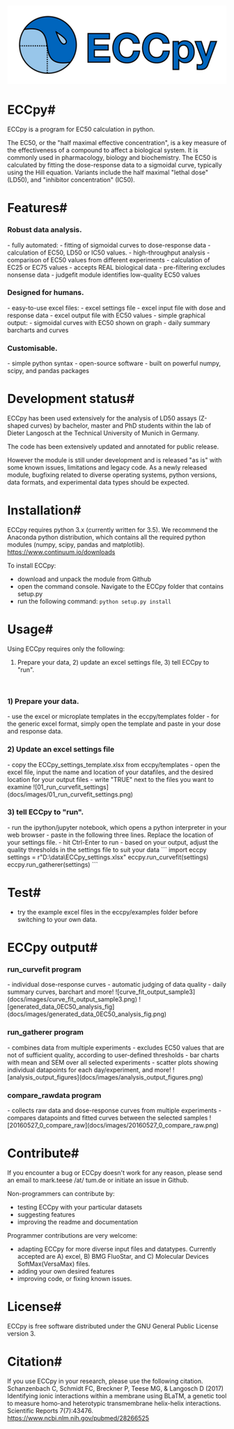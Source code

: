 ![ECCpy logo](docs/logo/ECCpy_logo.png)

# ECCpy#
ECCpy is a program for EC50 calculation in python.

The EC50, or the "half maximal effective concentration", is a key measure of the effectiveness of a compound to affect a biological system. It is commonly used in pharmacology, biology and biochemistry. The EC50 is calculated by fitting the dose-response data to a sigmoidal curve, typically using the Hill equation. Variants include the half maximal "lethal dose" (LD50), and "inhibitor concentration" (IC50). 

# Features#
<h3>Robust data analysis.</h3>
 - fully automated:
  - fitting of sigmoidal curves to dose-response data
  - calculation of EC50, LD50 or IC50 values.
  - high-throughput analysis
  - comparison of EC50 values from different experiments
  - calculation of EC25 or EC75 values
 - accepts REAL biological data
  - pre-filtering excludes nonsense data
  - judgefit module identifies low-quality EC50 values

<h3>Designed for humans.</h3>
 - easy-to-use excel files:
  - excel settings file 
  - excel input file with dose and response data
  - excel output file with EC50 values
 - simple graphical output:
  - sigmoidal curves with EC50 shown on graph
  - daily summary barcharts and curves

<h3>Customisable.</h3>
 - simple python syntax 
 - open-source software
 - built on powerful numpy, scipy, and pandas packages

# Development status#

ECCpy has been used extensively for the analysis of LD50 assays (Z-shaped curves) by bachelor, master and PhD students within the lab of Dieter Langosch at the Technical University of Munich in Germany. 

The code has been extensively updated and annotated for public release. 

However the module is still under development and is released "as is" with some known issues, limitations and legacy code. As a newly released module, bugfixing related to diverse operating systems, python versions, data formats, and experimental data types should be expected. 

# Installation#

ECCpy requires python 3.x (currently written for 3.5). We recommend the Anaconda python distribution, which contains all the required python modules (numpy, scipy, pandas and matplotlib).
https://www.continuum.io/downloads

To install ECCpy:
 - download and unpack the module from Github 
 - open the command console. Navigate to the ECCpy folder that contains setup.py
 - run the following command: 
   `python setup.py install`
 
# Usage#
Using ECCpy requires only the following:
1) Prepare your data, 2) update an excel settings file, 3) tell ECCpy to "run".
<br />
<h3>1) Prepare your data.</h3>
 - use the excel or microplate templates in the eccpy/templates folder
 - for the generic excel format, simply open the template and paste in your dose and response data.

<h3>2) Update an excel settings file</h3>
 - copy the ECCpy_settings_template.xlsx from eccpy/templates
 - open the excel file, input the name and location of your datafiles, and the desired location for your output files
 - write "TRUE" next to the files you want to examine
![01_run_curvefit_settings](docs/images/01_run_curvefit_settings.png)

<h3>3) tell ECCpy to "run".</h3>
 - run the ipython/jupyter notebook, which opens a python interpreter in your web browser
 - paste in the following three lines. Replace the location of your settings file.
 - hit Ctrl-Enter to run
 - based on your output, adjust the quality thresholds in the settings file to suit your data
```
import eccpy
settings = r"D:\data\ECCpy_settings.xlsx"
eccpy.run_curvefit(settings)
eccpy.run_gatherer(settings)
```

# Test#
 - try the example excel files in the eccpy/examples folder before switching to your own data.

# ECCpy output#

<h3>run_curvefit program</h3>
 - individual dose-response curves
 - automatic judging of data quality
 - daily summary curves, barchart and more!
![curve_fit_output_sample3](docs/images/curve_fit_output_sample3.png)
![generated_data_0EC50_analysis_fig](docs/images/generated_data_0EC50_analysis_fig.png)

<h3>run_gatherer program</h3>
 - combines data from multiple experiments
 - excludes EC50 values that are not of sufficient quality, according to user-defined thresholds
 - bar charts with mean and SEM over all selected experiments
 - scatter plots showing individual datapoints for each day/experiment, and more!
![analysis_output_figures](docs/images/analysis_output_figures.png)

<h3>compare_rawdata program</h3>
 - collects raw data and dose-response curves from multiple experiments
 - compares datapoints and fitted curves between the selected samples
![20160527_0_compare_raw](docs/images/20160527_0_compare_raw.png)

# Contribute#
If you encounter a bug or ECCpy doesn't work for any reason, please send an email to mark.teese /at/ tum.de or initiate an issue in Github.

Non-programmers can contribute by:
 - testing ECCpy with your particular datasets
 - suggesting features
 - improving the readme and documentation

Programmer contributions are very welcome:
 - adapting ECCpy for more diverse input files and datatypes. Currently accepted are A) excel, B) BMG FluoStar, and C) Molecular Devices SoftMax(VersaMax) files.
 - adding your own desired features
 - improving code, or fixing known issues.

# License#
ECCpy is free software distributed under the GNU General Public License version 3.

# Citation#
If you use ECCpy in your research, please use the following citation.
Schanzenbach C, Schmidt FC, Breckner P, Teese MG, & Langosch D (2017) Identifying ionic interactions within a membrane using BLaTM, a genetic tool to measure homo-and heterotypic transmembrane helix-helix interactions. Scientific Reports 7(7):43476.
<https://www.ncbi.nlm.nih.gov/pubmed/28266525>
